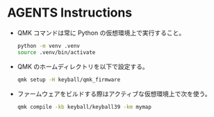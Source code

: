 # AGENTS Instructions

- QMK コマンドは常に Python の仮想環境上で実行すること。

  ```bash
  python -m venv .venv
  source .venv/bin/activate
  ```

- QMK のホームディレクトリを以下で設定する。

  ```bash
  qmk setup -H keyball/qmk_firmware
  ```

- ファームウェアをビルドする際はアクティブな仮想環境上で次を使う。

  ```bash
  qmk compile -kb keyball/keyball39 -km mymap
  ```
